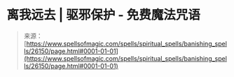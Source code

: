<!--yml

category: 未分类

date: 2024-06-12 19:13:49

-->

# 离我远去 | 驱邪保护 - 免费魔法咒语

> 来源：[https://www.spellsofmagic.com/spells/spiritual_spells/banishing_spells/26150/page.html#0001-01-01](https://www.spellsofmagic.com/spells/spiritual_spells/banishing_spells/26150/page.html#0001-01-01)
